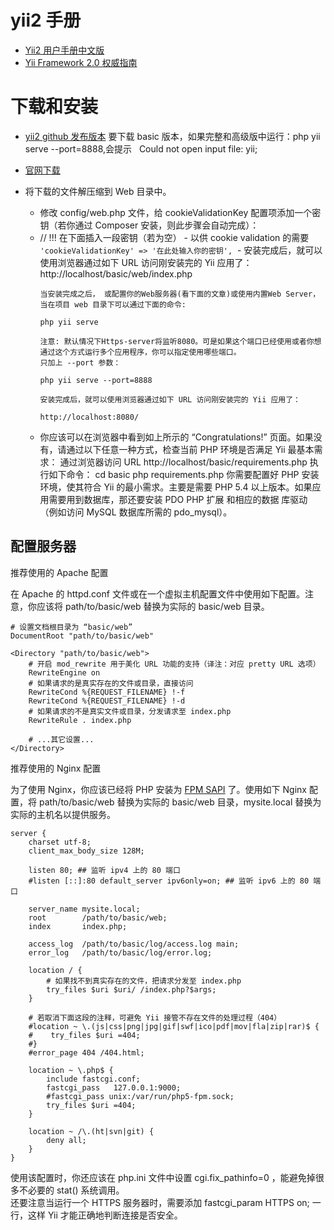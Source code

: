 # yii2 手册

* [Yii2 用户手册中文版](https://robinfan.gitbooks.io/yiiguid2/content/start-installation.html)
* [Yii Framework 2.0 权威指南 ](http://www.yiichina.com/doc/guide/2.0)


# 下载和安装

* [yii2 github 发布版本](https://github.com/yiisoft/yii2/releases) 要下载 basic 版本，如果完整和高级版中运行：php yii serve --port=8888,会提示   Could not open input file: yii;

* [官网下载](http://www.yiiframework.com/download/)

* 将下载的文件解压缩到 Web 目录中。
  - 修改 config/web.php 文件，给 cookieValidationKey 配置项添加一个密钥（若你通过 Composer 安装，则此步骤会自动完成）：
  - // !!! 在下面插入一段密钥（若为空） - 以供 cookie validation 的需要
    ` 'cookieValidationKey' => '在此处输入你的密钥', `
  - 安装完成后，就可以使用浏览器通过如下 URL 访问刚安装完的 Yii 应用了：http://localhost/basic/web/index.php
    ```
    当安装完成之后， 或配置你的Web服务器(看下面的文章)或使用内置Web Server， 当在项目 web 目录下可以通过下面的命令:

    php yii serve
    
    注意: 默认情况下Https-server将监听8080。可是如果这个端口已经使用或者你想通过这个方式运行多个应用程序，你可以指定使用哪些端口。
    只加上 --port 参数：
    
    php yii serve --port=8888
    
    安装完成后，就可以使用浏览器通过如下 URL 访问刚安装完的 Yii 应用了：

    http://localhost:8080/
    
    ```
  - 你应该可以在浏览器中看到如上所示的 “Congratulations!” 页面。如果没有，请通过以下任意一种方式，检查当前 PHP 环境是否满足 Yii 最基本需求：
    通过浏览器访问 URL http://localhost/basic/requirements.php
    执行如下命令：
    cd basic
    php requirements.php
    你需要配置好 PHP 安装环境，使其符合 Yii 的最小需求。主要是需要 PHP 5.4 以上版本。如果应用需要用到数据库，那还要安装 PDO PHP 扩展 和相应的数据     库驱动    （例如访问 MySQL 数据库所需的 pdo_mysql）。

## 配置服务器
 
推荐使用的 Apache 配置

在 Apache 的 httpd.conf 文件或在一个虚拟主机配置文件中使用如下配置。注意，你应该将 path/to/basic/web 替换为实际的 basic/web 目录。

```
# 设置文档根目录为 “basic/web”  
DocumentRoot "path/to/basic/web"

<Directory "path/to/basic/web">
    # 开启 mod_rewrite 用于美化 URL 功能的支持（译注：对应 pretty URL 选项）
    RewriteEngine on
    # 如果请求的是真实存在的文件或目录，直接访问
    RewriteCond %{REQUEST_FILENAME} !-f
    RewriteCond %{REQUEST_FILENAME} !-d
    # 如果请求的不是真实文件或目录，分发请求至 index.php
    RewriteRule . index.php

    # ...其它设置...
</Directory>
```

推荐使用的 Nginx 配置

为了使用 Nginx，你应该已经将 PHP 安装为 [FPM SAPI](http://php.net/install.fpm) 了。使用如下 Nginx 配置，将 path/to/basic/web 替换为实际的 basic/web 目录，mysite.local 替换为实际的主机名以提供服务。

```
server {
    charset utf-8;
    client_max_body_size 128M;

    listen 80; ## 监听 ipv4 上的 80 端口
    #listen [::]:80 default_server ipv6only=on; ## 监听 ipv6 上的 80 端口

    server_name mysite.local;
    root        /path/to/basic/web;
    index       index.php;

    access_log  /path/to/basic/log/access.log main;
    error_log   /path/to/basic/log/error.log;

    location / {
        # 如果找不到真实存在的文件，把请求分发至 index.php
        try_files $uri $uri/ /index.php?$args;
    }

    # 若取消下面这段的注释，可避免 Yii 接管不存在文件的处理过程（404）
    #location ~ \.(js|css|png|jpg|gif|swf|ico|pdf|mov|fla|zip|rar)$ {
    #    try_files $uri =404;
    #}
    #error_page 404 /404.html;

    location ~ \.php$ {
        include fastcgi.conf;
        fastcgi_pass   127.0.0.1:9000;
        #fastcgi_pass unix:/var/run/php5-fpm.sock;
        try_files $uri =404;
    }

    location ~ /\.(ht|svn|git) {
        deny all;
    }
}
```

使用该配置时，你还应该在 php.ini 文件中设置 cgi.fix_pathinfo=0 ，能避免掉很多不必要的 stat() 系统调用。  
还要注意当运行一个 HTTPS 服务器时，需要添加 fastcgi_param HTTPS on; 一行，这样 Yii 才能正确地判断连接是否安全。  

